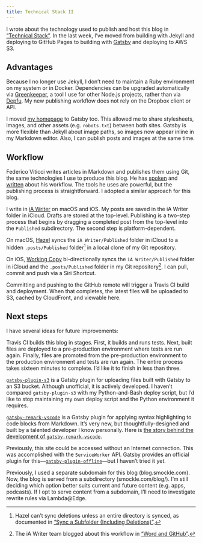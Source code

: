 ```yaml
---
title: Technical Stack II
---
```


I wrote about the technology used to publish and host this blog in [“Technical Stack”][1]. In the last week, I’ve moved from building with Jekyll and deploying to GitHub Pages to building with [Gatsby][2] and deploying to AWS S3.

## Advantages

Because I no longer use Jekyll, I don’t need to maintain a Ruby environment on my system or in Docker. Dependencies can be upgraded automatically via [Greenkeeper][3], a tool I use for other Node.js projects, rather than via [Depfu][4]. My new publishing workflow does not rely on the Dropbox client or API.

I moved [my homepage][5] to Gatsby too. This allowed me to share stylesheets, images, and other assets (e.g. `robots.txt`) between both sites. Gatsby is more flexible than Jekyll about image paths, so images now appear inline in my Markdown editor. Also, I can publish posts and images at the same time.

## Workflow

Federico Viticci writes articles in Markdown and publishes them using Git, the same technologies I use to produce this blog. He has [spoken][6] and [written][7] about his workflow. The tools he uses are powerful, but the publishing process is straightforward. I adopted a similar approach for this blog.

I write in [iA Writer][8] on macOS and iOS. My posts are saved in the iA Writer folder in iCloud. Drafts are stored at the top-level. Publishing is a two-step process that begins by dragging a completed post from the top-level into the `Published` subdirectory. The second step is platform-dependent.

On macOS, [Hazel][9] syncs the `iA Writer/Published` folder in iCloud to a hidden `.posts/Published` folder[^1] in a local clone of my Git repository. 

On iOS, [Working Copy][10] bi-directionally syncs the `iA Writer/Published` folder in iCloud and the `.posts/Published` folder in my Git repository[^2]. I can pull, commit and push via a Siri Shortcut.

Committing and pushing to the GitHub remote will trigger a Travis CI build and deployment. When that completes, the latest files will be uploaded to S3, cached by CloudFront, and viewable here.

## Next steps

I have several ideas for future improvements:

Travis CI builds this blog in stages. First, it builds and runs tests. Next, built files are deployed to a pre-production environment where tests are run again. Finally, files are promoted from the pre-production environment to the production environment and tests are run again. The entire process takes sixteen minutes to complete. I’d like it to finish in less than three.

[`gatsby-plugin-s3`][12] is a Gatsby plugin for uploading files built with Gatsby to an S3 bucket. Although unofficial, it is actively developed. I haven’t compared `gatsby-plugin-s3` with my Python-and-Bash deploy script, but I’d like to stop maintaining my own deploy script and the Python environment it requires.

[`gatsby-remark-vscode`][13] is a Gatsby plugin for applying syntax highlighting to code blocks from Markdown. It’s very new, but thoughtfully-designed and built by a talented developer I know personally. Here is [the story behind the development of `gatsby-remark-vscode`][14].

Previously, this site could be accessed without an Internet connection. This was accomplished with the `ServiceWorker` API. Gatsby provides an official plugin for this—[`gatsby-plugin-offline`][11]—but I haven’t tried it yet.

Previously, I used a separate subdomain for this blog (blog.smockle.com). Now, the blog is served from a subdirectory (smockle.com/blog/). I’m still deciding which option better suits current and future content (e.g. apps, podcasts). If I opt to serve content from a subdomain, I’ll need to investigate rewrite rules via Lambda@Edge.

[^1]: Hazel can’t sync deletions unless an entire directory is synced, as documented in [“Sync a Subfolder (Including Deletions)”][15].

[^2]: The iA Writer team blogged about this workflow in [“Word and GitHub”][16].

[1]: /blog/2018/08/22/technical-stack/
[2]: https://www.gatsbyjs.org
[3]: https://greenkeeper.io
[4]: https://depfu.com
[5]: /
[6]: https://appstories.net/episodes/54/
[7]: https://www.macstories.net/ios/my-Markdown-writing-and-collaboration-workflow-powered-by-working-copy-3-6-icloud-drive-and-GitHub/
[8]: https://ia.net/writer
[9]: https://www.noodlesoft.com
[10]: https://workingcopyapp.com
[11]: https://www.gatsbyjs.org/packages/gatsby-plugin-offline/
[12]: https://www.gatsbyjs.org/packages/gatsby-plugin-s3/
[13]: https://www.gatsbyjs.org/packages/gatsby-remark-vscode/
[14]: https://blog.andrewbran.ch/overengineering-a-blog/
[15]: https://www.noodlesoft.com/manual/hazel/advanced-topics/syncing-folders/
[16]: https://ia.net/writer/blog/word-and-github
